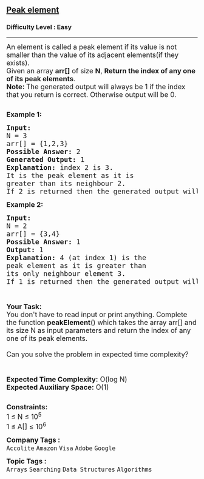 <h2><a href="https://practice.geeksforgeeks.org/problems/peak-element/1?page=1&difficulty[]=-2&difficulty[]=-1&difficulty[]=0&sortBy=submissions">Peak element</a></h2><h3>Difficulty Level : Easy</h3><hr><div class="problems_problem_content__Xm_eO"><p><span style="font-size:18px">An element is called a peak element if its value&nbsp;is not smaller than the value of&nbsp;its adjacent elements(if they exists).<br>
Given an array <strong>arr[]</strong> of size&nbsp;<strong>N</strong>,&nbsp;<strong>Return the index of any one of its&nbsp;peak elements</strong>.<br>
<strong>Note:&nbsp;</strong>The generated output will always be&nbsp;1 if the index that you&nbsp;return is correct. Otherwise output will be 0.&nbsp;</span></p>

<p><br>
<strong><span style="font-size:18px">Example 1:</span></strong></p>

<pre><strong><span style="font-size:18px">Input: 
</span></strong><span style="font-size:18px">N = 3
arr[] = {1,2,3}
</span><strong><span style="font-size:18px">Possible Answer: </span></strong><span style="font-size:18px">2
<strong>Generated Output:</strong> 1
<strong>Explanation:</strong> index 2 is 3.
It is the peak element as it is 
greater than its neighbour 2.
If 2 is returned then the generated output will be 1 else 0.</span>
</pre>

<p><strong><span style="font-size:18px">Example 2:</span></strong></p>

<pre><strong><span style="font-size:18px">Input:
</span></strong><span style="font-size:18px">N = 2
arr[] = {3,4}
</span><strong><span style="font-size:18px">Possible Answer: </span></strong><span style="font-size:18px">1
<strong>Output: </strong>1<strong>
Explanation: </strong>4 (at index 1) is the 
peak element as it is greater than 
its only neighbour element 3.
</span><span style="font-size:18px">If 1 is returned then the generated output will be 1 else 0.</span>
</pre>

<p>&nbsp;</p>

<p><strong><span style="font-size:18px">Your Task:</span></strong><br>
<span style="font-size:18px">You don't have to read&nbsp;input or print anything. Complete the function <strong>peakElement</strong>() which takes the array arr[] and its size N as input parameters and return the&nbsp;index of any one of its peak elements.<br>
<br>
Can you solve the problem in expected time complexity?</span></p>

<p>&nbsp;</p>

<p><span style="font-size:18px"><strong>Expected Time Complexity:</strong>&nbsp;O(log N)<br>
<strong>Expected Auxiliary Space:</strong>&nbsp;O(1)</span></p>

<p><br>
<span style="font-size:18px"><strong>Constraints:</strong><br>
1 ≤ N ≤ 10<sup>5</sup><br>
1 ≤ A[] ≤ 10<sup>6</sup></span></p>
</div><p><span style=font-size:18px><strong>Company Tags : </strong><br><code>Accolite</code>&nbsp;<code>Amazon</code>&nbsp;<code>Visa</code>&nbsp;<code>Adobe</code>&nbsp;<code>Google</code>&nbsp;<br><p><span style=font-size:18px><strong>Topic Tags : </strong><br><code>Arrays</code>&nbsp;<code>Searching</code>&nbsp;<code>Data Structures</code>&nbsp;<code>Algorithms</code>&nbsp;